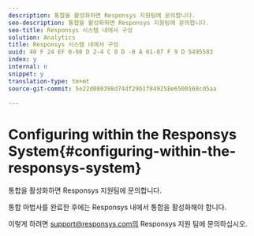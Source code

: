 ```yaml
---
description: 통합을 활성화하면 Responsys 지원팀에 문의합니다.
seo-description: 통합을 활성화하면 Responsys 지원팀에 문의합니다.
seo-title: Responsys 시스템 내에서 구성
solution: Analytics
title: Responsys 시스템 내에서 구성
uuid: 40 F 24 EF 0-98 D 2-4 C 0 D -8 A 61-87 F 9 D 5495583
index: y
internal: n
snippet: y
translation-type: tm+mt
source-git-commit: 5e22d080398d74df29b1f849258e6500168cd5aa

---
```



# Configuring within the Responsys System{#configuring-within-the-responsys-system}

통합을 활성화하면 Responsys 지원팀에 문의합니다.

통합 마법사를 완료한 후에는 Responsys 내에서 통합을 활성화해야 합니다.

이렇게 하려면 support@responsys.com의 Responsys 지원 팀에 문의하십시오.
